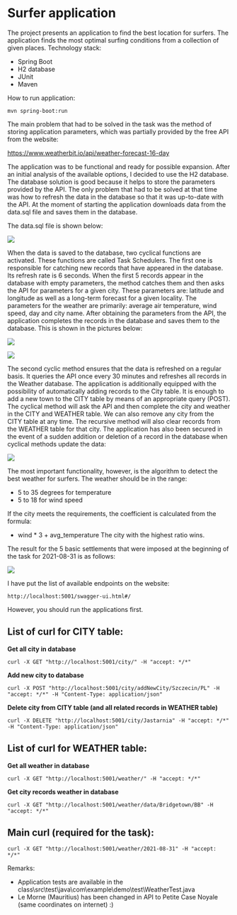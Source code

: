 # Surfer application

The project presents an application to find the best location for surfers. The application finds the most optimal surfing conditions from a collection of given places. 
Technology stack:
- Spring Boot
- H2 database
- JUnit
- Maven 

How to run application:
```
mvn spring-boot:run
```

The main problem that had to be solved in the task was the method of storing application parameters, which was partially provided by the free API from the website:

https://www.weatherbit.io/api/weather-forecast-16-day

The application was to be functional and ready for possible expansion. After an initial analysis of the available options, I decided to use the H2 database. The database solution is good because it helps to store the parameters provided by the API. The only problem that had to be solved at that time was how to refresh the data in the database so that it was up-to-date with the API. At the moment of starting the application downloads data from the data.sql file and saves them in the database.

The data.sql file is shown below:

![](fotos/dataSQL.PNG)

When the data is saved to the database, two cyclical functions are activated. These functions are called Task Schedulers. The first one is responsible for catching new records that have appeared in the database. Its refresh rate is 6 seconds. When the first 5 records appear in the database with empty parameters, the method catches them and then asks the API for parameters for a given city. These parameters are: latitude and longitude as well as a long-term forecast for a given locality. The parameters for the weather are primarily: average air temperature, wind speed, day and city name. After obtaining the parameters from the API, the application completes the records in the database and saves them to the database. This is shown in the pictures below:

![](fotos/beginCityTable.PNG)

![](fotos/beginWeatherTable.PNG)

The second cyclic method ensures that the data is refreshed on a regular basis. It queries the API once every 30 minutes and refreshes all records in the Weather database. The application is additionally equipped with the possibility of automatically adding records to the City table. It is enough to add a new town to the CITY table by means of an appropriate query (POST). The cyclical method will ask the API and then complete the city and weather in the CITY and WEATHER table. We can also remove any city from the CITY table at any time. The recursive method will also clear records from the WEATHER table for that city. The application has also been secured in the event of a sudden addition or deletion of a record in the database when cyclical methods update the data:

![](fotos/deleteItemWhenUpdateDb.PNG)

The most important functionality, however, is the algorithm to detect the best weather for surfers. The weather should be in the range:
- 5 to 35 degrees for temperature
- 5 to 18 for wind speed

If the city meets the requirements, the coefficient is calculated from the formula:
- wind * 3 + avg_temperature
The city with the highest ratio wins.

The result for the 5 basic settlements that were imposed at the beginning of the task for 2021-08-31 is as follows:

![](fotos/bestPlaceForSurfing.PNG)

I have put the list of available endpoints on the website:
```
http://localhost:5001/swagger-ui.html#/
```

However, you should run the applications first.

## List of curl for CITY table:

**Get all city in database**
```
curl -X GET "http://localhost:5001/city/" -H "accept: */*"
```
**Add new city to database**
```
curl -X POST "http://localhost:5001/city/addNewCity/Szczecin/PL" -H "accept: */*" -H "Content-Type: application/json" 
```
**Delete city from CITY table (and all related records in WEATHER table)**
```
curl -X DELETE "http://localhost:5001/city/Jastarnia" -H "accept: */*" -H "Content-Type: application/json" 
```

## List of curl for WEATHER table:

**Get all weather in database**
```
curl -X GET "http://localhost:5001/weather/" -H "accept: */*"
```

**Get city records weather in database**
```
curl -X GET "http://localhost:5001/weather/data/Bridgetown/BB" -H "accept: */*"
```
## Main curl (required for the task):
```
curl -X GET "http://localhost:5001/weather/2021-08-31" -H "accept: */*"
```

Remarks:
- Application tests are available in the class\src\test\java\com\example\demo\test\WeatherTest.java
- Le Morne (Mauritius) has been changed in API to Petite Case Noyale (same coordinates on internet) :)